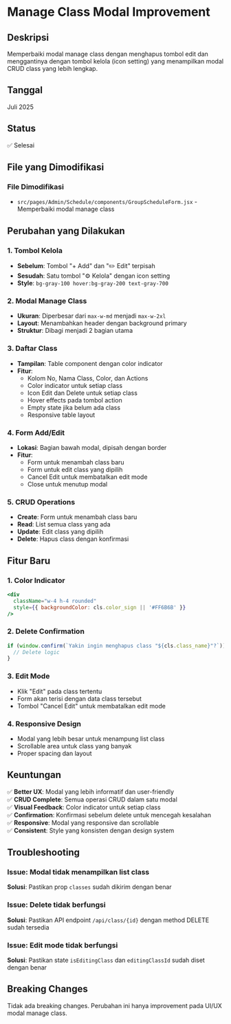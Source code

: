 # Manage Class Modal Improvement

## Deskripsi
Memperbaiki modal manage class dengan menghapus tombol edit dan menggantinya dengan tombol kelola (icon setting) yang menampilkan modal CRUD class yang lebih lengkap.

## Tanggal
Juli 2025

## Status
✅ Selesai

## File yang Dimodifikasi

### File Dimodifikasi
- `src/pages/Admin/Schedule/components/GroupScheduleForm.jsx` - Memperbaiki modal manage class

## Perubahan yang Dilakukan

### 1. Tombol Kelola
- **Sebelum**: Tombol "+ Add" dan "✏️ Edit" terpisah
- **Sesudah**: Satu tombol "⚙️ Kelola" dengan icon setting
- **Style**: `bg-gray-100 hover:bg-gray-200 text-gray-700`

### 2. Modal Manage Class
- **Ukuran**: Diperbesar dari `max-w-md` menjadi `max-w-2xl`
- **Layout**: Menambahkan header dengan background primary
- **Struktur**: Dibagi menjadi 2 bagian utama

### 3. Daftar Class
- **Tampilan**: Table component dengan color indicator
- **Fitur**: 
  - Kolom No, Nama Class, Color, dan Actions
  - Color indicator untuk setiap class
  - Icon Edit dan Delete untuk setiap class
  - Hover effects pada tombol action
  - Empty state jika belum ada class
  - Responsive table layout

### 4. Form Add/Edit
- **Lokasi**: Bagian bawah modal, dipisah dengan border
- **Fitur**:
  - Form untuk menambah class baru
  - Form untuk edit class yang dipilih
  - Cancel Edit untuk membatalkan edit mode
  - Close untuk menutup modal

### 5. CRUD Operations
- **Create**: Form untuk menambah class baru
- **Read**: List semua class yang ada
- **Update**: Edit class yang dipilih
- **Delete**: Hapus class dengan konfirmasi

## Fitur Baru

### 1. Color Indicator
```jsx
<div
  className="w-4 h-4 rounded"
  style={{ backgroundColor: cls.color_sign || '#FF6B6B' }}
/>
```

### 2. Delete Confirmation
```jsx
if (window.confirm(`Yakin ingin menghapus class "${cls.class_name}"?`)) {
  // Delete logic
}
```

### 3. Edit Mode
- Klik "Edit" pada class tertentu
- Form akan terisi dengan data class tersebut
- Tombol "Cancel Edit" untuk membatalkan edit mode

### 4. Responsive Design
- Modal yang lebih besar untuk menampung list class
- Scrollable area untuk class yang banyak
- Proper spacing dan layout

## Keuntungan

✅ **Better UX**: Modal yang lebih informatif dan user-friendly  
✅ **CRUD Complete**: Semua operasi CRUD dalam satu modal  
✅ **Visual Feedback**: Color indicator untuk setiap class  
✅ **Confirmation**: Konfirmasi sebelum delete untuk mencegah kesalahan  
✅ **Responsive**: Modal yang responsive dan scrollable  
✅ **Consistent**: Style yang konsisten dengan design system  

## Troubleshooting

### Issue: Modal tidak menampilkan list class
**Solusi**: Pastikan prop `classes` sudah dikirim dengan benar

### Issue: Delete tidak berfungsi
**Solusi**: Pastikan API endpoint `/api/class/{id}` dengan method DELETE sudah tersedia

### Issue: Edit mode tidak berfungsi
**Solusi**: Pastikan state `isEditingClass` dan `editingClassId` sudah diset dengan benar

## Breaking Changes
Tidak ada breaking changes. Perubahan ini hanya improvement pada UI/UX modal manage class. 